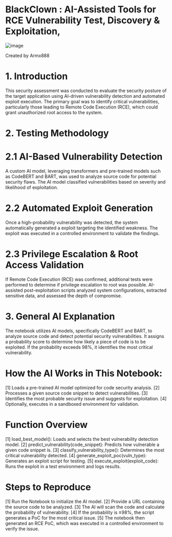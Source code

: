 # BlackClown : AI-Assisted Tools for RCE Vulnerability Test, Discovery &amp; Exploitation,
![image](https://github.com/user-attachments/assets/5e08bfeb-65be-422b-96bf-ea88ad7af703)


 Created by Armx888
# 1. Introduction

This security assessment was conducted to evaluate the security posture of the target application using AI-driven vulnerability detection and automated exploit execution. The primary goal was to identify critical vulnerabilities, particularly those leading to Remote Code Execution (RCE), which could grant unauthorized root access to the system.

# 2. Testing Methodology

# 2.1 AI-Based Vulnerability Detection
A custom AI model, leveraging transformers and pre-trained models such as CodeBERT and BART, was used to analyze source code for potential security flaws. The AI model classified vulnerabilities based on severity and likelihood of exploitation.

# 2.2 Automated Exploit Generation
Once a high-probability vulnerability was detected, the system automatically generated a exploit targeting the identified weakness. The exploit was executed in a controlled environment to validate the findings.

# 2.3 Privilege Escalation & Root Access Validation
If Remote Code Execution (RCE) was confirmed, additional tests were performed to determine if privilege escalation to root was possible. AI-assisted post-exploitation scripts analyzed system configurations, extracted sensitive data, and assessed the depth of compromise.

# 3. General AI Explanation
The notebook utilizes AI models, specifically CodeBERT and BART, to analyze source code and detect potential security vulnerabilities. It assigns a probability score to determine how likely a piece of code is to be exploited. If the probability exceeds 98%, it identifies the most critical vulnerability.

# How the AI Works in This Notebook:
  [1]	Loads a pre-trained AI model optimized for code security analysis.
  [2] Processes a given source code snippet to detect vulnerabilities.
  [3] Identifies the most probable security issue and suggests for exploitation.
  [4] Optionally, executes in a sandboxed environment for validation.

# Function Overview
  [1]	load_best_model(): Loads and selects the best vulnerability detection model.
  [2]	predict_vulnerability(code_snippet): Predicts how vulnerable a given code snippet is.
  [3]	classify_vulnerability_type(): Determines the most critical vulnerability detected.
  [4]	generate_exploit_poc(vuln_type): Generates an exploit script for testing.
  [5]	execute_exploit(exploit_code): Runs the exploit in a test environment and logs results.

# Steps to Reproduce
  [1]	Run the Notebook to initialize the AI model.
  [2]	Provide a URL containing the source code to be analyzed.
  [3]	The AI will scan the code and calculate the probability of vulnerability.
  [4]	If the probability is ≥98%, the script generates a PoC for the most critical issue.
  [5]	The notebook then generated an RCE PoC, which was executed in a controlled environment to verify the issue.
